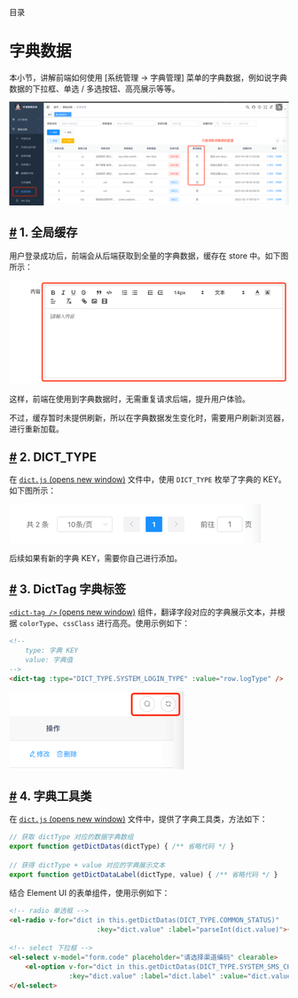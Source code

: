 目录

# 字典数据

本小节，讲解前端如何使用 \[系统管理 -> 字典管理\] 菜单的字典数据，例如说字典数据的下拉框、单选 / 多选按钮、高亮展示等等。

![字典管理](./static/01.png)

## [#](#_1-全局缓存) 1. 全局缓存

用户登录成功后，前端会从后端获取到全量的字典数据，缓存在 store 中。如下图所示：

![字典 store](./static/02.png)

这样，前端在使用到字典数据时，无需重复请求后端，提升用户体验。

不过，缓存暂时未提供刷新，所以在字典数据发生变化时，需要用户刷新浏览器，进行重新加载。

## [#](#_2-dict-type) 2. DICT\_TYPE

在 [`dict.js` (opens new window)](https://github.com/yudaocode/yudao-ui-admin-vue2/blob/master/src/utils/dict.js#L8-L58) 文件中，使用 `DICT_TYPE` 枚举了字典的 KEY。如下图所示：

![ 枚举](./static/03.png)

后续如果有新的字典 KEY，需要你自己进行添加。

## [#](#_3-dicttag-字典标签) 3. DictTag 字典标签

[`<dict-tag />` (opens new window)](https://github.com/yudaocode/yudao-ui-admin-vue2/blob/master/src/components/DictTag/index.vue) 组件，翻译字段对应的字典展示文本，并根据 `colorType`、`cssClass` 进行高亮。使用示例如下：

```html
<!--
    type: 字典 KEY
    value: 字典值
-->
<dict-tag :type="DICT_TYPE.SYSTEM_LOGIN_TYPE" :value="row.logType" />

```

![DictTag](./static/04.png)

## [#](#_4-字典工具类) 4. 字典工具类

在 [`dict.js` (opens new window)](https://github.com/yudaocode/yudao-ui-admin-vue2/blob/master/src/utils/dict.js#L8-L58) 文件中，提供了字典工具类，方法如下：

```js
// 获取 dictType 对应的数据字典数组
export function getDictDatas(dictType) { /** 省略代码 */ }

// 获得 dictType + value 对应的字典展示文本
export function getDictDataLabel(dictType, value) { /** 省略代码 */ }

```

结合 Element UI 的表单组件，使用示例如下：

```html
<!-- radio 单选框 -->
<el-radio v-for="dict in this.getDictDatas(DICT_TYPE.COMMON_STATUS)"
                      :key="dict.value" :label="parseInt(dict.value)">{{dict.label}}</el-radio>

<!-- select 下拉框 -->
<el-select v-model="form.code" placeholder="请选择渠道编码" clearable>
    <el-option v-for="dict in this.getDictDatas(DICT_TYPE.SYSTEM_SMS_CHANNEL_CODE)"
               :key="dict.value" :label="dict.label" :value="dict.value"/>
</el-select>

```